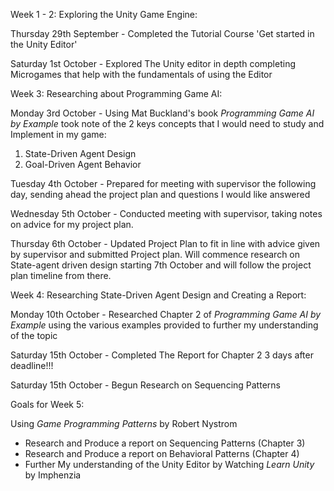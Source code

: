 Week 1 - 2:
Exploring the Unity Game Engine:

Thursday 29th September - Completed the Tutorial Course 'Get started in the Unity Editor'

Saturday 1st October - Explored The Unity editor in depth completing Microgames that help with the fundamentals of using the Editor

Week 3:
Researching about Programming Game AI:

Monday 3rd October - Using Mat Buckland's book *Programming Game AI by Example* took note of the 2 keys concepts that I would need to study and Implement in my game:
1. State-Driven Agent Design
2. Goal-Driven Agent Behavior

Tuesday 4th October - Prepared for meeting with supervisor the following day, sending ahead the project plan and questions I would like answered

Wednesday 5th October - Conducted meeting with supervisor, taking notes on advice for my project plan.

Thursday 6th October - Updated Project Plan to fit in line with advice given by supervisor and submitted Project plan. Will commence research on State-agent driven design starting 7th October and will follow the project plan timeline from there.

Week 4:
Researching State-Driven Agent Design and Creating a Report:

Monday 10th October - Researched Chapter 2 of *Programming Game AI by Example* using the various examples provided to further my understanding of the topic


Saturday 15th October - Completed The Report for Chapter 2     3 days after deadline!!!

Saturday 15th October - Begun Research on Sequencing Patterns

Goals for Week 5: 

Using *Game Programming Patterns* by Robert Nystrom

- Research and Produce a report on Sequencing Patterns (Chapter 3)
- Research and Produce a report on Behavioral Patterns (Chapter 4)
- Further My understanding of the Unity Editor by Watching *Learn Unity* by Imphenzia


